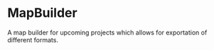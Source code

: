 # MapBuilder
A map builder for upcoming projects which allows for exportation of different formats.
